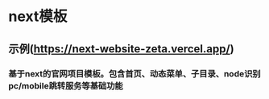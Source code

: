 # next模板

## 示例(https://next-website-zeta.vercel.app/)

### 基于next的官网项目模板。包含首页、动态菜单、子目录、node识别pc/mobile跳转服务等基础功能